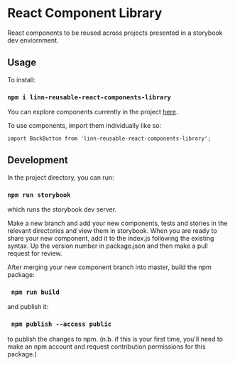 # React Component Library

React components to be reused across projects presented in a storybook dev enviornment.


## Usage
To install: 

### `npm i linn-reusable-react-components-library`

You can explore components currently in the project [here](https://fervent-einstein-8b4f23.netlify.com/).

To use components, import them individually like so: 

```
import BackButton from 'linn-reusable-react-components-library';
```

## Development

In the project directory, you can run:

### `npm run storybook`

which runs the storybook dev server.

Make a new branch and add your new components, tests and stories in the relevant directories and view them in storybook.
When you are ready to share your new component, add it to the index.js following the existing syntax. Up the version number in package.json and then make a pull request for review.

After merging your new component branch into master, build the npm package: 

### ` npm run build` 

and publish it: 

### ` npm publish --access public` 

to publish the changes to npm. (n.b. if this is your first time, you'll need to make an npm account and request contribution permissions for this package.)


